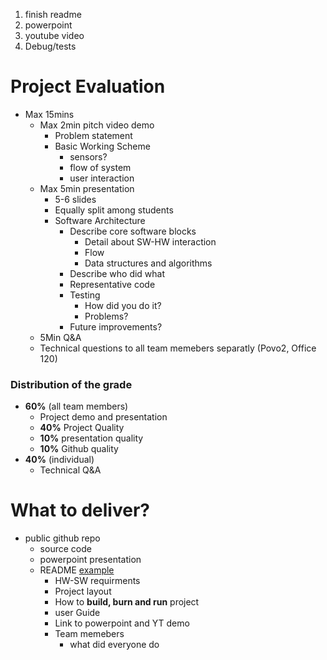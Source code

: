 1. finish readme
2. powerpoint
3. youtube video
4. Debug/tests

# Project Evaluation

- Max 15mins
  - Max 2min pitch video demo
    - Problem statement
    - Basic Working Scheme
      - sensors?
      - flow of system
      - user interaction
  - Max 5min presentation
    - 5-6 slides
    - Equally split among students
    - Software Architecture
      - Describe core software blocks
        - Detail about SW-HW interaction
        - Flow
        - Data structures and algorithms
      - Describe who did what
      - Representative code
      - Testing
        - How did you do it?
        - Problems?
      - Future improvements?
  - 5Min Q&A
  - Technical questions to all team memebers separatly (Povo2, Office 120)

### Distribution of the grade

- **60%** (all team members)
  - Project demo and presentation
  - **40%** Project Quality
  - **10%** presentation quality
  - **10%** Github quality
- **40%** (individual)
  - Technical Q&A

# What to deliver?

- public github repo
  - source code
  - powerpoint presentation
  - README [example](https://github.com/tinysystems/ImmortalThreads/blob/main/ARTIFACT_EVALUATION.md)
    - HW-SW requirments
    - Project layout
    - How to **build, burn and run** project
    - user Guide
    - Link to powerpoint and YT demo
    - Team memebers
      - what did everyone do
